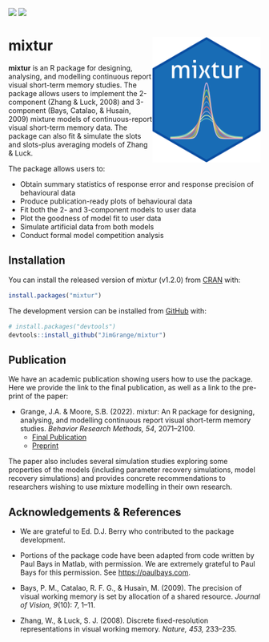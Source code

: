 
<!-- README.md is generated from README.Rmd. Please edit that file -->

[![](http://www.r-pkg.org/badges/version/mixtur)](https://CRAN.R-project.org/package=mixtur)
[![](http://cranlogs.r-pkg.org/badges/grand-total/mixtur)](https://CRAN.R-project.org/package=mixtur)

# mixtur <a ><img src='images/logo/mixtur_logo.png' align="right" height="250" /></a>

**mixtur** is an R package for designing, analysing, and modelling
continuous report visual short-term memory studies. The package allows
users to implement the 2-component (Zhang & Luck, 2008) and 3-component
(Bays, Catalao, & Husain, 2009) mixture models of continuous-report
visual short-term memory data. The package can also fit & simulate the
slots and slots-plus averaging models of Zhang & Luck.

The package allows users to:

- Obtain summary statistics of response error and response precision of
  behavioural data
- Produce publication-ready plots of behavioural data
- Fit both the 2- and 3-component models to user data
- Plot the goodness of model fit to user data
- Simulate artificial data from both models
- Conduct formal model competition analysis

## Installation

You can install the released version of mixtur (v1.2.0) from
[CRAN](https://CRAN.R-project.org/package=mixtur) with:

``` r
install.packages("mixtur")
```

The development version can be installed from
[GitHub](https://github.com/) with:

``` r
# install.packages("devtools")
devtools::install_github("JimGrange/mixtur")
```

## Publication

We have an academic publication showing users how to use the package.
Here we provide the link to the final publication, as well as a link to
the pre-print of the paper:

- Grange, J.A. & Moore, S.B. (2022). mixtur: An R package for designing,
  analysing, and modelling continuous report visual short-term memory
  studies. *Behavior Research Methods, 54*, 2071–2100.
  - [Final
    Publication](https://link.springer.com/article/10.3758/s13428-021-01688-1)  
  - [Preprint](https://psyarxiv.com/n6gqx/)

The paper also includes several simulation studies exploring some
properties of the models (including parameter recovery simulations,
model recovery simulations) and provides concrete recommendations to
researchers wishing to use mixture modelling in their own research.

## Acknowledgements & References

- We are grateful to Ed. D.J. Berry who contributed to the package
  development.

- Portions of the package code have been adapted from code written by
  Paul Bays in Matlab, with permission. We are extremely grateful to
  Paul Bays for this permission. See <https://paulbays.com>.

- Bays, P. M., Catalao, R. F. G., & Husain, M. (2009). The precision of
  visual working memory is set by allocation of a shared resource.
  *Journal of Vision, 9*(10): 7, 1–11.

- Zhang, W., & Luck, S. J. (2008). Discrete fixed-resolution
  representations in visual working memory. *Nature, 453,* 233–235.
